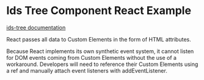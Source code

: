 # Ids Tree Component React Example

[ids-tree documentation](https://github.com/infor-design/enterprise-wc/blob/main/src/components/ids-tree/README.MD)

React passes all data to Custom Elements in the form of HTML attributes.

Because React implements its own synthetic event system, it cannot listen for DOM events coming from Custom Elements without the use of a workaround. Developers will need to reference their Custom Elements using a ref and manually attach event listeners with addEventListener.
